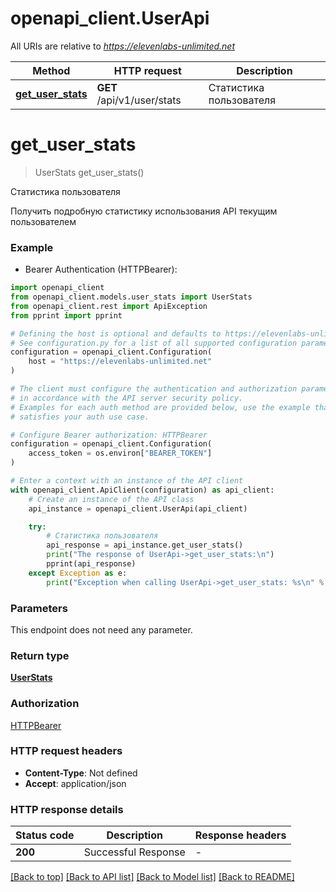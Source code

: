 # openapi_client.UserApi

All URIs are relative to *https://elevenlabs-unlimited.net*

Method | HTTP request | Description
------------- | ------------- | -------------
[**get_user_stats**](UserApi.md#get_user_stats) | **GET** /api/v1/user/stats | Статистика пользователя


# **get_user_stats**
> UserStats get_user_stats()

Статистика пользователя

Получить подробную статистику использования API текущим пользователем

### Example

* Bearer Authentication (HTTPBearer):

```python
import openapi_client
from openapi_client.models.user_stats import UserStats
from openapi_client.rest import ApiException
from pprint import pprint

# Defining the host is optional and defaults to https://elevenlabs-unlimited.net
# See configuration.py for a list of all supported configuration parameters.
configuration = openapi_client.Configuration(
    host = "https://elevenlabs-unlimited.net"
)

# The client must configure the authentication and authorization parameters
# in accordance with the API server security policy.
# Examples for each auth method are provided below, use the example that
# satisfies your auth use case.

# Configure Bearer authorization: HTTPBearer
configuration = openapi_client.Configuration(
    access_token = os.environ["BEARER_TOKEN"]
)

# Enter a context with an instance of the API client
with openapi_client.ApiClient(configuration) as api_client:
    # Create an instance of the API class
    api_instance = openapi_client.UserApi(api_client)

    try:
        # Статистика пользователя
        api_response = api_instance.get_user_stats()
        print("The response of UserApi->get_user_stats:\n")
        pprint(api_response)
    except Exception as e:
        print("Exception when calling UserApi->get_user_stats: %s\n" % e)
```



### Parameters

This endpoint does not need any parameter.

### Return type

[**UserStats**](UserStats.md)

### Authorization

[HTTPBearer](../README.md#HTTPBearer)

### HTTP request headers

 - **Content-Type**: Not defined
 - **Accept**: application/json

### HTTP response details

| Status code | Description | Response headers |
|-------------|-------------|------------------|
**200** | Successful Response |  -  |

[[Back to top]](#) [[Back to API list]](../README.md#documentation-for-api-endpoints) [[Back to Model list]](../README.md#documentation-for-models) [[Back to README]](../README.md)


